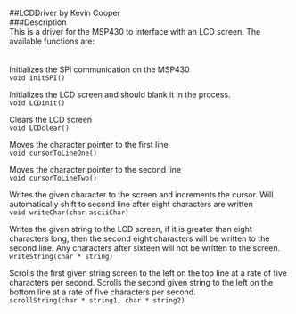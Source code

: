 ##LCDDriver by Kevin Cooper
<br>
###Description
<br>
This is a driver for the MSP430 to interface with an LCD screen.  The available functions are:<br>
<br>
<br>
Initializes the SPi communication on the MSP430<br>
`void initSPI()`

Initializes the LCD screen and should blank it in the process.<br>
`void LCDinit()`

Clears the LCD screen<br>
`void LCDclear()`

Moves the character pointer to the first line<br>
`void cursorToLineOne()`

Moves the character pointer to the second line<br>
`void cursorToLineTwo()`

Writes the given character to the screen and increments the cursor.  Will automatically shift to second line after eight characters are written<br>
`void writeChar(char asciiChar)`

Writes the given string to the LCD screen, if it is greater than eight characters long, then the second eight characters will be written to the second line.  Any characters after sixteen will not be written to the screen.<br>
`writeString(char * string)`

Scrolls the first given string screen to the left on the top line at a rate of five characters per second.  Scrolls the second given string to the left on the bottom line at a rate of five characters per second.<br>
`scrollString(char * string1, char * string2)`

